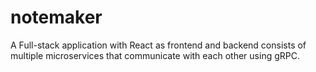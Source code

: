 # notemaker
A Full-stack application with React as frontend and backend consists of multiple microservices that communicate with each other using gRPC.
